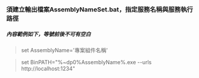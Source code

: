 ﻿### 須建立輸出檔案AssemblyNameSet.bat，指定服務名稱與服務執行路徑
##### 內容範例如下，等號前後不可有空白

>set AssemblyName='專案組件名稱'

>set BinPATH="%~dp0%AssemblyName%.exe --urls http://localhost:1234"